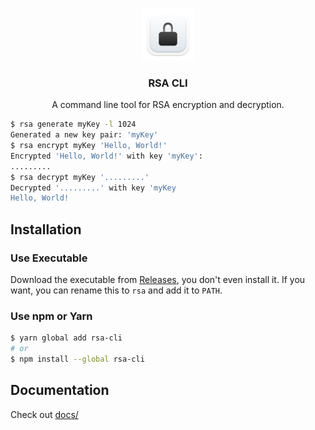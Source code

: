 <p align="center"><img src="./icon.png" alt="The logo of RSA CLI" width="84" height="84"></p>

<h3 align="center">RSA CLI</h3>

<p align="center">A command line tool for RSA encryption and decryption.</p>

```sh
$ rsa generate myKey -l 1024
Generated a new key pair: 'myKey'
$ rsa encrypt myKey 'Hello, World!'
Encrypted 'Hello, World!' with key 'myKey':
.........
$ rsa decrypt myKey '.........'
Decrypted '.........' with key 'myKey
Hello, World!
```

## Installation

### Use Executable

Download the executable from [Releases](https://github.com/MrWillCom/rsa-cli/releases), you don't even install it. If you want, you can rename this to `rsa` and add it to `PATH`.

### Use npm or Yarn

```sh
$ yarn global add rsa-cli
# or
$ npm install --global rsa-cli
```

## Documentation

Check out [docs/](docs/)
